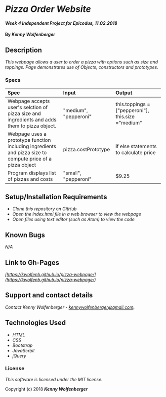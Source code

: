 # _Pizza Order Website_

#### _Week 4 Independent Project for Epicodus, 11.02.2018_

#### By _**Kenny Wolfenberger**_

## Description

_This webpage allows a user to order a pizza with options such as size and toppings. Page demonstrates use of Objects, constructors and prototypes._

### Specs
| Spec | Input | Output |
| :-------------     | :------------- | :------------- |
| Webpage accepts user's selction of pizza size and ingredients and adds them to pizza object. |"medium", "pepperoni" | this.toppings = ["pepperoni"], this.size ="medium" |
| Webpage uses a prototype function including ingredients and pizza size to compute price of a pizza object | pizza.costPrototype |  if else statements to calculate price |
| Program displays list of pizzas and costs | "small", "pepperoni" | $9.25  |


## Setup/Installation Requirements

* _Clone this repository on GitHub_
* _Open the index.html file in a web browser to view the webpage_
* _Open files using text editor (such as Atom) to view the code_

## Known Bugs

_N/A_

## Link to Gh-Pages

_[https://kwolfenb.github.io/pizza-webpage/] (https://kwolfenb.github.io/pizza-webpage/)_


## Support and contact details

_Contact Kenny Wolfenberger - kennywolfenberger@gmail.com._

## Technologies Used

* _HTML_
* _CSS_
* _Bootstrap_
* _JavaScript_
* _jQuery_

### License

*This software is licensed under the MIT license.*

Copyright (c) 2018 **_Kenny Wolfenberger_**
